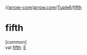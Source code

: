 //[arrow-core](../../../index.md)/[arrow.core](../index.md)/[Tuple6](index.md)/[fifth](fifth.md)

# fifth

[common]\
val [fifth](fifth.md): [E](index.md)
